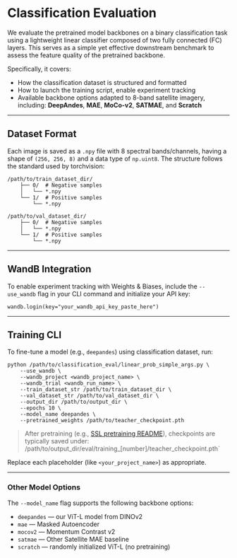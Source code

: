 # Classification Evaluation

We evaluate the pretrained model backbones on a binary classification task using a lightweight linear classifier composed of two fully connected (FC) layers. This serves as a simple yet effective downstream benchmark to assess the feature quality of the pretrained backbone.



Specifically, it covers:

- How the classification dataset is structured and formatted
- How to launch the training script, enable experiment tracking
- Available backbone options adapted to 8-band satellite imagery, including:
   **DeepAndes**, **MAE**, **MoCo-v2**, **SATMAE**, and **Scratch**

------

## Dataset Format

Each image is saved as a `.npy` file with 8 spectral bands/channels, having a shape of `(256, 256, 8)` and a data type of `np.uint8`. The  structure follows the standard used by torchvision:

```
/path/to/train_dataset_dir/
    ├── 0/  # Negative samples
    │   └── *.npy
    └── 1/  # Positive samples
        └── *.npy

/path/to/val_dataset_dir/
    ├── 0/  # Negative samples
    │   └── *.npy
    └── 1/  # Positive samples
        └── *.npy
```

------

## WandB Integration

To enable experiment tracking with Weights & Biases, include the `--use_wandb` flag in your CLI command and initialize your API key:

```
wandb.login(key="your_wandb_api_key_paste_here")
```

------

## Training CLI

To fine-tune a model (e.g., `deepandes`) using classification dataset, run:

```
python /path/to/classification_eval/linear_prob_simple_args.py \
    --use_wandb \
    --wandb_project <wandb_project_name> \
    --wandb_trial <wandb_run_name> \
    --train_dataset_str /path/to/train_dataset_dir \
    --val_dataset_str /path/to/val_dataset_dir \
    --output_dir /path/to/output_dir \
    --epochs 10 \
    --model_name deepandes \
    --pretrained_weights /path/to/teacher_checkpoint.pth
```

>  After pretraining (e.g., [SSL pretraining README](./adjust_pretrain_for_8bands.md)), checkpoints are typically saved under:
>  /path/to/output_dir/eval/training_[number]/teacher_checkpoint.pth`

Replace each placeholder (like `<your_project_name>`) as appropriate.

------

### Other Model Options

The `--model_name` flag supports the following backbone options:

- `deepandes` — our ViT-L model from DINOv2
- `mae` — Masked Autoencoder
- `mocov2` — Momentum Contrast v2
- `satmae` — Other Satellite MAE baseline
- `scratch` — randomly initialized ViT-L (no pretraining)